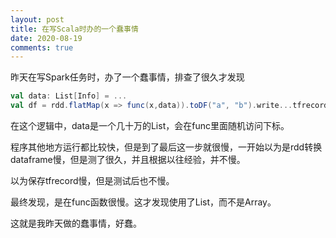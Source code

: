 ```yaml
---
layout: post
title: 在写Scala时办的一个蠢事情
date: 2020-08-19
comments: true
---
```


昨天在写Spark任务时，办了一个蠢事情，排查了很久才发现
```scala
val data: List[Info] = ...
val df = rdd.flatMap(x => func(x,data)).toDF("a", "b").write...tfrecords
```

在这个逻辑中，data是一个几十万的List，会在func里面随机访问下标。


程序其他地方运行都比较快，但是到了最后这一步就很慢，一开始以为是rdd转换dataframe慢，但是测了很久，并且根据以往经验，并不慢。


以为保存tfrecord慢，但是测试后也不慢。


最终发现，是在func函数很慢。这才发现使用了List，而不是Array。


这就是我昨天做的蠢事情，好蠢。